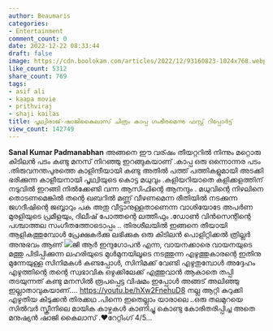 ```yaml
---
author: Beaumaris
categories:
- Entertainment
comment_count: 0
date: 2022-12-22 08:33:44
draft: false
image: https://cdn.boolokam.com/articles/2022/12/93160823-1024x768.webp
like_count: 5312
share_count: 769
tags:
- asif ali
- kaapa movie
- prithviraj
- shaji kailas
title: പൃഥ്വിരാജ്-ഷാജികൈലാസ് ചിത്രം കാപ്പ ഗംഭീരമെന്നു ഫസ്റ്റ് റിപ്പോർട്ട്
view_count: 142749
---
```


**Sanal Kumar Padmanabhan** അങ്ങനെ ഈ വര്ഷം തീയറ്ററിൽ നിന്നും മറ്റൊരു കിടിലൻ പടം കണ്ടു മനസ് നിറഞ്ഞു ഇറങ്ങുകയാണ് .കാപ്പ ഒരു ഒന്നൊന്നര പടം .തിരുവനന്തപുരത്തെ കാളിന്ദീയായി കണ്ടു അതിൽ പത്ത് പത്തികളുമായി അടക്കി ഭരിക്കുന്ന കാളീയനായി പൃഥ്വിയുടെ കൊട്ട മധുവും .കളിയറിയാതെ കളിക്കളത്തിന് നടുവിൽ ഇറങ്ങി നിൽക്കേണ്ടി വന്ന ആസിഫിന്റെ ആനന്ദും . മധുവിന്റെ നിഴലിനെ തൊടണമെങ്കിൽ തന്റെ ഖബറിൽ മണ്ണ് വീഴണമെന്ന രീതിയിൽ നടക്കുന്ന ജഗദീഷിന്റെ ജബ്ബാറും പക അതു വീട്ടാനുള്ളതാണെന്ന വാശിയോടേ അപർണ മുരളിയുടെ പ്രമീളയും, ദിലീഷ് പോത്തന്റെ ലത്തീഫും .ഡോൺ വിൻസെന്റിന്റെ പശ്ചാത്തല സംഗീതത്തോടൊപ്പം .. തിരശീലയിൽ ഇങ്ങനെ തീയായി ആളികത്തുമ്പോൾ പ്രേക്ഷകർക്കു ലഭിക്കുക ഒരു കിടിലൻ പൊളിറ്റിക്കൽ ത്രില്ലർ അനുഭവം ആണ്‌ ![](https://cdn.boolokam.com/articles/2022/12/93160823-1024x768.webp)ജി ആർ ഇന്ദുഗോപൻ എന്ന, വായനക്കാരെ വായനയുടെ മത്തു പിടിപ്പിക്കുന്ന ലഹരിയുടെ മുൾമുനയിലൂടെ നടത്തുന്ന എഴുത്തുകാരന്റെ ഇതിനു മുന്നേയുള്ള സിനിമകൾ കണ്ടപ്പോൾ, സിനിമക്ക് വേണ്ടി എഴുതുമ്പോൾ അദ്ദേഹം എഴുത്തിന്റെ തന്റെ സ്വഭാവിക ഒഴുക്കിലേക്ക് എത്തുവാൻ ആകാതെ തപ്പി തടയുന്നത് കണ്ടു മനസിൽ രൂപപ്പെട്ട വിഷമം ഇപ്പോൾ അങ്ങട് അലിഞ്ഞു ഇല്ലാതാവുകയാണ്.... https://youtu.be/hXw2FnehuD8 നല്ല ആറ്റി കുറുക്കി എഴുതിയ കിടുക്കൻ തിരക്കഥ .പിന്നെ ഇതെല്ലാം യാരാലെ ..ഒരു തലമുറയെ സിൽവർ സ്ക്രീനിലെ മായിക കാഴ്ചകൾ കാണിച്ചു കൊണ്ടു കോരിതരിപ്പിച്ച അതെ മനുഷ്യൻ ഷാജി കൈലാസ് .❤️റേറ്റിംഗ് 4/5...
